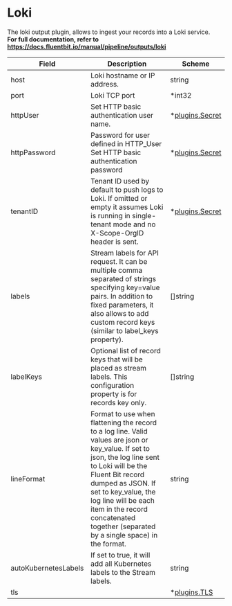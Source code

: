 # Loki

The loki output plugin, allows to ingest your records into a Loki service. <br /> **For full documentation, refer to https://docs.fluentbit.io/manual/pipeline/outputs/loki**


| Field | Description | Scheme |
| ----- | ----------- | ------ |
| host | Loki hostname or IP address. | string |
| port | Loki TCP port | *int32 |
| httpUser | Set HTTP basic authentication user name. | *[plugins.Secret](../secret.md) |
| httpPassword | Password for user defined in HTTP_User Set HTTP basic authentication password | *[plugins.Secret](../secret.md) |
| tenantID | Tenant ID used by default to push logs to Loki. If omitted or empty it assumes Loki is running in single-tenant mode and no X-Scope-OrgID header is sent. | *[plugins.Secret](../secret.md) |
| labels | Stream labels for API request. It can be multiple comma separated of strings specifying  key=value pairs. In addition to fixed parameters, it also allows to add custom record keys (similar to label_keys property). | []string |
| labelKeys | Optional list of record keys that will be placed as stream labels. This configuration property is for records key only. | []string |
| lineFormat | Format to use when flattening the record to a log line. Valid values are json or key_value. If set to json,  the log line sent to Loki will be the Fluent Bit record dumped as JSON. If set to key_value, the log line will be each item in the record concatenated together (separated by a single space) in the format. | string |
| autoKubernetesLabels | If set to true, it will add all Kubernetes labels to the Stream labels. | string |
| tls |  | *[plugins.TLS](../tls.md) |
